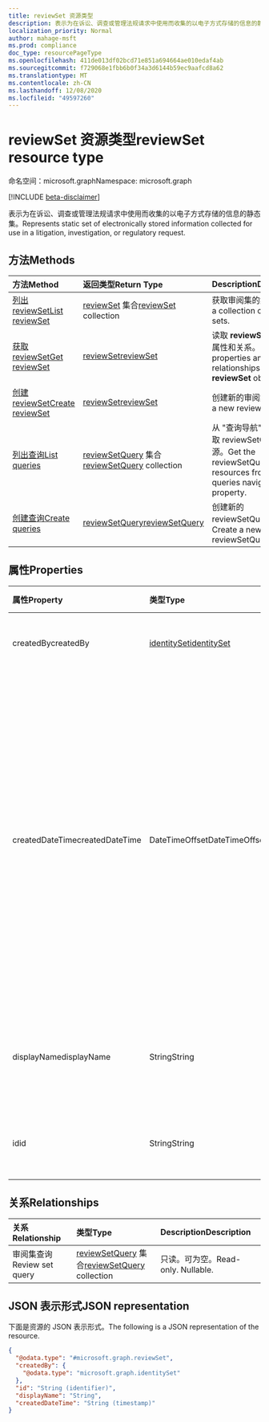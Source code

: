 ```yaml
---
title: reviewSet 资源类型
description: 表示为在诉讼、调查或管理法规请求中使用而收集的以电子方式存储的信息的静态集。
localization_priority: Normal
author: mahage-msft
ms.prod: compliance
doc_type: resourcePageType
ms.openlocfilehash: 411de013df02bcd71e851a694664ae010edaf4ab
ms.sourcegitcommit: f729068e1fbb6b0f34a3d6144b59ec9aafcd8a62
ms.translationtype: MT
ms.contentlocale: zh-CN
ms.lasthandoff: 12/08/2020
ms.locfileid: "49597260"
---
```

# <a name="reviewset-resource-type"></a><span data-ttu-id="94041-103">reviewSet 资源类型</span><span class="sxs-lookup"><span data-stu-id="94041-103">reviewSet resource type</span></span>

<span data-ttu-id="94041-104">命名空间：microsoft.graph</span><span class="sxs-lookup"><span data-stu-id="94041-104">Namespace: microsoft.graph</span></span>

[!INCLUDE [beta-disclaimer](../../includes/beta-disclaimer.md)]

<span data-ttu-id="94041-105">表示为在诉讼、调查或管理法规请求中使用而收集的以电子方式存储的信息的静态集。</span><span class="sxs-lookup"><span data-stu-id="94041-105">Represents static set of electronically stored information collected for use in a litigation, investigation, or regulatory request.</span></span>

## <a name="methods"></a><span data-ttu-id="94041-106">方法</span><span class="sxs-lookup"><span data-stu-id="94041-106">Methods</span></span>

| <span data-ttu-id="94041-107">方法</span><span class="sxs-lookup"><span data-stu-id="94041-107">Method</span></span>       | <span data-ttu-id="94041-108">返回类型</span><span class="sxs-lookup"><span data-stu-id="94041-108">Return Type</span></span> | <span data-ttu-id="94041-109">Description</span><span class="sxs-lookup"><span data-stu-id="94041-109">Description</span></span> |
|:-------------|:------------|:------------|
| [<span data-ttu-id="94041-110">列出 reviewSet</span><span class="sxs-lookup"><span data-stu-id="94041-110">List reviewSet</span></span>](../api/reviewset-list.md) | <span data-ttu-id="94041-111">[reviewSet](reviewset.md) 集合</span><span class="sxs-lookup"><span data-stu-id="94041-111">[reviewSet](reviewset.md) collection</span></span> | <span data-ttu-id="94041-112">获取审阅集的集合。</span><span class="sxs-lookup"><span data-stu-id="94041-112">Get a collection of review sets.</span></span> |
| [<span data-ttu-id="94041-113">获取 reviewSet</span><span class="sxs-lookup"><span data-stu-id="94041-113">Get reviewSet</span></span>](../api/reviewset-get.md) | [<span data-ttu-id="94041-114">reviewSet</span><span class="sxs-lookup"><span data-stu-id="94041-114">reviewSet</span></span>](reviewset.md) | <span data-ttu-id="94041-115">读取 **reviewSet** 对象的属性和关系。</span><span class="sxs-lookup"><span data-stu-id="94041-115">Read the properties and relationships of a **reviewSet** object.</span></span> |
| [<span data-ttu-id="94041-116">创建 reviewSet</span><span class="sxs-lookup"><span data-stu-id="94041-116">Create reviewSet</span></span>](../api/reviewset-post.md) | [<span data-ttu-id="94041-117">reviewSet</span><span class="sxs-lookup"><span data-stu-id="94041-117">reviewSet</span></span>](reviewset.md) | <span data-ttu-id="94041-118">创建新的审阅集。</span><span class="sxs-lookup"><span data-stu-id="94041-118">Create a new review set.</span></span> |
| [<span data-ttu-id="94041-119">列出查询</span><span class="sxs-lookup"><span data-stu-id="94041-119">List queries</span></span>](../api/reviewsetquery-list.md)|<span data-ttu-id="94041-120">[reviewSetQuery](../resources/reviewsetquery.md) 集合</span><span class="sxs-lookup"><span data-stu-id="94041-120">[reviewSetQuery](../resources/reviewsetquery.md) collection</span></span>|<span data-ttu-id="94041-121">从 "查询导航" 属性中获取 reviewSetQuery 资源。</span><span class="sxs-lookup"><span data-stu-id="94041-121">Get the reviewSetQuery resources from the queries navigation property.</span></span>|
| [<span data-ttu-id="94041-122">创建查询</span><span class="sxs-lookup"><span data-stu-id="94041-122">Create queries</span></span>](../api/reviewsetquery-post.md)|[<span data-ttu-id="94041-123">reviewSetQuery</span><span class="sxs-lookup"><span data-stu-id="94041-123">reviewSetQuery</span></span>](../resources/reviewsetquery.md)|<span data-ttu-id="94041-124">创建新的 reviewSetQuery 对象。</span><span class="sxs-lookup"><span data-stu-id="94041-124">Create a new reviewSetQuery object.</span></span>|

## <a name="properties"></a><span data-ttu-id="94041-125">属性</span><span class="sxs-lookup"><span data-stu-id="94041-125">Properties</span></span>

| <span data-ttu-id="94041-126">属性</span><span class="sxs-lookup"><span data-stu-id="94041-126">Property</span></span>     | <span data-ttu-id="94041-127">类型</span><span class="sxs-lookup"><span data-stu-id="94041-127">Type</span></span>        | <span data-ttu-id="94041-128">说明</span><span class="sxs-lookup"><span data-stu-id="94041-128">Description</span></span> |
|:-------------|:------------|:------------|
|<span data-ttu-id="94041-129">createdBy</span><span class="sxs-lookup"><span data-stu-id="94041-129">createdBy</span></span>        | [<span data-ttu-id="94041-130">identitySet</span><span class="sxs-lookup"><span data-stu-id="94041-130">identitySet</span></span>](/graph/api/resources/identityset) | <span data-ttu-id="94041-131">创建评审集的用户。</span><span class="sxs-lookup"><span data-stu-id="94041-131">The user who created the review set.</span></span> <span data-ttu-id="94041-132">只读。</span><span class="sxs-lookup"><span data-stu-id="94041-132">Read-only.</span></span> |
|<span data-ttu-id="94041-133">createdDateTime</span><span class="sxs-lookup"><span data-stu-id="94041-133">createdDateTime</span></span>  |<span data-ttu-id="94041-134">DateTimeOffset</span><span class="sxs-lookup"><span data-stu-id="94041-134">DateTimeOffset</span></span>| <span data-ttu-id="94041-135">创建评审集时的日期时间。</span><span class="sxs-lookup"><span data-stu-id="94041-135">The datetime when the review set was created.</span></span> <span data-ttu-id="94041-136">时间戳类型表示采用 ISO 8601 格式的日期和时间信息，始终采用 UTC 时区。</span><span class="sxs-lookup"><span data-stu-id="94041-136">The Timestamp type represents date and time information using ISO 8601 format and is always in UTC time.</span></span> <span data-ttu-id="94041-137">例如，2014 年 1 月 1 日午夜 UTC 如下所示：`'2014-01-01T00:00:00Z'`。</span><span class="sxs-lookup"><span data-stu-id="94041-137">For example, midnight UTC on Jan 1, 2014 would look like this: `'2014-01-01T00:00:00Z'`.</span></span> <span data-ttu-id="94041-138">只读。</span><span class="sxs-lookup"><span data-stu-id="94041-138">Read-only.</span></span> |
|<span data-ttu-id="94041-139">displayName</span><span class="sxs-lookup"><span data-stu-id="94041-139">displayName</span></span>      |<span data-ttu-id="94041-140">String</span><span class="sxs-lookup"><span data-stu-id="94041-140">String</span></span>| <span data-ttu-id="94041-141">审阅集名称。</span><span class="sxs-lookup"><span data-stu-id="94041-141">The review set name.</span></span> <span data-ttu-id="94041-142">名称是唯一的，最大限制为64个字符。</span><span class="sxs-lookup"><span data-stu-id="94041-142">Name is unique with a maximum limit of 64 characters.</span></span> |
|<span data-ttu-id="94041-143">id</span><span class="sxs-lookup"><span data-stu-id="94041-143">id</span></span>               |<span data-ttu-id="94041-144">String</span><span class="sxs-lookup"><span data-stu-id="94041-144">String</span></span>| <span data-ttu-id="94041-145">审阅集的唯一标识符。</span><span class="sxs-lookup"><span data-stu-id="94041-145">The review set unique identifier.</span></span> <span data-ttu-id="94041-146">只读。</span><span class="sxs-lookup"><span data-stu-id="94041-146">Read-only.</span></span> |

## <a name="relationships"></a><span data-ttu-id="94041-147">关系</span><span class="sxs-lookup"><span data-stu-id="94041-147">Relationships</span></span>

| <span data-ttu-id="94041-148">关系</span><span class="sxs-lookup"><span data-stu-id="94041-148">Relationship</span></span> | <span data-ttu-id="94041-149">类型</span><span class="sxs-lookup"><span data-stu-id="94041-149">Type</span></span>        | <span data-ttu-id="94041-150">Description</span><span class="sxs-lookup"><span data-stu-id="94041-150">Description</span></span> |
|:-------------|:------------|:------------|
| <span data-ttu-id="94041-151">审阅集查询</span><span class="sxs-lookup"><span data-stu-id="94041-151">Review set query</span></span> |<span data-ttu-id="94041-152">[reviewSetQuery](reviewsetquery.md) 集合</span><span class="sxs-lookup"><span data-stu-id="94041-152">[reviewSetQuery](reviewsetquery.md) collection</span></span>| <span data-ttu-id="94041-p105">只读。可为空。</span><span class="sxs-lookup"><span data-stu-id="94041-p105">Read-only. Nullable.</span></span>|

## <a name="json-representation"></a><span data-ttu-id="94041-155">JSON 表示形式</span><span class="sxs-lookup"><span data-stu-id="94041-155">JSON representation</span></span>

<span data-ttu-id="94041-156">下面是资源的 JSON 表示形式。</span><span class="sxs-lookup"><span data-stu-id="94041-156">The following is a JSON representation of the resource.</span></span>

<!-- {
  "blockType": "resource",
  "optionalProperties": [

  ],
  "@odata.type": "microsoft.graph.reviewSet",
  "baseType": "",
  "keyProperty": "id"
}-->

```json
{
  "@odata.type": "#microsoft.graph.reviewSet",
  "createdBy": {
    "@odata.type": "microsoft.graph.identitySet"
  },
  "id": "String (identifier)",
  "displayName": "String",
  "createdDateTime": "String (timestamp)"
}
```

<!-- uuid: 16cd6b66-4b1a-43a1-adaf-3a886856ed98
2019-02-04 14:57:30 UTC -->
<!-- {
  "type": "#page.annotation",
  "description": "reviewSet resource",
  "keywords": "",
  "section": "documentation",
  "tocPath": ""
}-->
